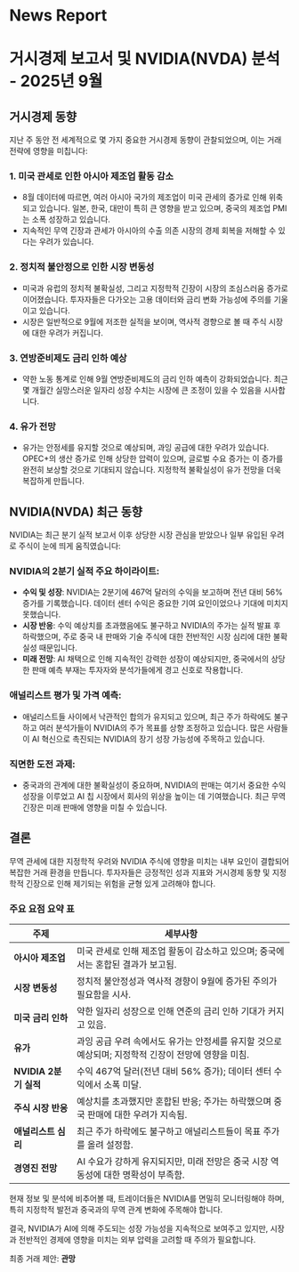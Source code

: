 # News Report

# 거시경제 보고서 및 NVIDIA(NVDA) 분석 - 2025년 9월

## 거시경제 동향

지난 주 동안 전 세계적으로 몇 가지 중요한 거시경제 동향이 관찰되었으며, 이는 거래 전략에 영향을 미칩니다:

### 1. **미국 관세로 인한 아시아 제조업 활동 감소**
- 8월 데이터에 따르면, 여러 아시아 국가의 제조업이 미국 관세의 증가로 인해 위축되고 있습니다. 일본, 한국, 대만이 특히 큰 영향을 받고 있으며, 중국의 제조업 PMI는 소폭 성장하고 있습니다.
- 지속적인 무역 긴장과 관세가 아시아의 수출 의존 시장의 경제 회복을 저해할 수 있다는 우려가 있습니다.

### 2. **정치적 불안정으로 인한 시장 변동성**
- 미국과 유럽의 정치적 불확실성, 그리고 지정학적 긴장이 시장의 조심스러움 증가로 이어졌습니다. 투자자들은 다가오는 고용 데이터와 금리 변화 가능성에 주의를 기울이고 있습니다.
- 시장은 일반적으로 9월에 저조한 실적을 보이며, 역사적 경향으로 볼 때 주식 시장에 대한 우려가 커집니다.

### 3. **연방준비제도 금리 인하 예상**
- 약한 노동 통계로 인해 9월 연방준비제도의 금리 인하 예측이 강화되었습니다. 최근 몇 개월간 실망스러운 일자리 성장 수치는 시장에 큰 조정이 있을 수 있음을 시사합니다.

### 4. **유가 전망**
- 유가는 안정세를 유지할 것으로 예상되며, 과잉 공급에 대한 우려가 있습니다. OPEC+의 생산 증가로 인해 상당한 압력이 있으며, 글로벌 수요 증가는 이 증가를 완전히 보상할 것으로 기대되지 않습니다. 지정학적 불확실성이 유가 전망을 더욱 복잡하게 만듭니다.

## NVIDIA(NVDA) 최근 동향

NVIDIA는 최근 분기 실적 보고서 이후 상당한 시장 관심을 받았으나 일부 유입된 우려로 주식이 눈에 띄게 움직였습니다:

### NVIDIA의 2분기 실적 주요 하이라이트:
- **수익 및 성장**: NVIDIA는 2분기에 467억 달러의 수익을 보고하며 전년 대비 56% 증가를 기록했습니다. 데이터 센터 수익은 중요한 기여 요인이었으나 기대에 미치지 못했습니다.
- **시장 반응**: 수익 예상치를 초과했음에도 불구하고 NVIDIA의 주가는 실적 발표 후 하락했으며, 주로 중국 내 판매와 기술 주식에 대한 전반적인 시장 심리에 대한 불확실성 때문입니다.
- **미래 전망**: AI 채택으로 인해 지속적인 강력한 성장이 예상되지만, 중국에서의 상당한 판매 예측 부재는 투자자와 분석가들에게 경고 신호로 작용합니다.

### 애널리스트 평가 및 가격 예측:
- 애널리스트들 사이에서 낙관적인 합의가 유지되고 있으며, 최근 주가 하락에도 불구하고 여러 분석가들이 NVIDIA의 주가 목표를 상향 조정하고 있습니다. 많은 사람들이 AI 혁신으로 촉진되는 NVIDIA의 장기 성장 가능성에 주목하고 있습니다.

### 직면한 도전 과제:
- 중국과의 관계에 대한 불확실성이 중요하며, NVIDIA의 판매는 여기서 중요한 수익 성장을 이루었고 AI 칩 시장에서 회사의 위상을 높이는 데 기여했습니다. 최근 무역 긴장은 미래 판매에 영향을 미칠 수 있습니다.

## 결론

무역 관세에 대한 지정학적 우려와 NVIDIA 주식에 영향을 미치는 내부 요인이 결합되어 복잡한 거래 환경을 만듭니다. 투자자들은 긍정적인 성과 지표와 거시경제 동향 및 지정학적 긴장으로 인해 제기되는 위험을 균형 있게 고려해야 합니다.

### 주요 요점 요약 표

| **주제**                         | **세부사항**                                                                                                          |
|----------------------------------|----------------------------------------------------------------------------------------------------------------------|
| **아시아 제조업**                | 미국 관세로 인해 제조업 활동이 감소하고 있으며; 중국에서는 혼합된 결과가 보고됨.                                     |
| **시장 변동성**                  | 정치적 불안정성과 역사적 경향이 9월에 증가된 주의가 필요함을 시사.                                               |
| **미국 금리 인하**              | 약한 일자리 성장으로 인해 연준의 금리 인하 기대가 커지고 있음.                                                   |
| **유가**                         | 과잉 공급 우려 속에서도 유가는 안정세를 유지할 것으로 예상되며; 지정학적 긴장이 전망에 영향을 미침.               |
| **NVIDIA 2분기 실적**           | 수익 467억 달러(전년 대비 56% 증가); 데이터 센터 수익에서 소폭 미달.                                          |
| **주식 시장 반응**              | 예상치를 초과했지만 혼합된 반응; 주가는 하락했으며 중국 판매에 대한 우려가 지속됨.                                |
| **애널리스트 심리**              | 최근 주가 하락에도 불구하고 애널리스트들이 목표 주가를 올려 설정함.                                            |
| **경영진 전망**                  | AI 수요가 강하게 유지되지만, 미래 전망은 중국 시장 역동성에 대한 명확성이 부족함.                                   |

현재 정보 및 분석에 비추어볼 때, 트레이더들은 NVIDIA를 면밀히 모니터링해야 하며, 특히 지정학적 발전과 중국과의 무역 관계 변화에 주목해야 합니다.

결국, NVIDIA가 AI에 의해 주도되는 성장 가능성을 지속적으로 보여주고 있지만, 시장과 전반적인 경제에 영향을 미치는 외부 압력을 고려할 때 주의가 필요합니다.

최종 거래 제안: **관망**
